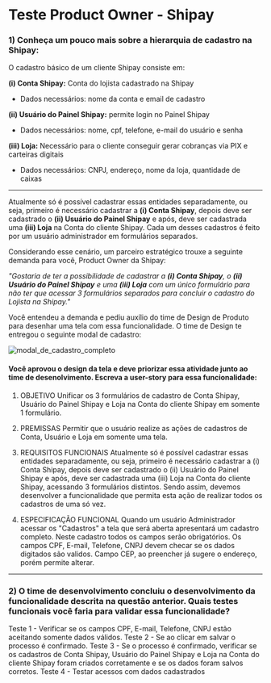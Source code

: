 # Teste Product Owner - Shipay

### 1) Conheça um pouco mais sobre a hierarquia de cadastro na Shipay:

O cadastro básico de um cliente Shipay consiste em:

**(i)   Conta Shipay:** Conta do lojista cadastrado na Shipay 
 - Dados necessários: nome da conta e email de cadastro

**(ii)  Usuário do Painel Shipay:** permite login no Painel Shipay
- Dados necessários: nome, cpf, telefone, e-mail do usuário e senha

**(iii) Loja:** Necessário para o cliente conseguir gerar cobranças via PIX e carteiras digitais 
- Dados necessários: CNPJ, endereço, nome da loja, quantidade de caixas

---

Atualmente só é possível cadastrar essas entidades separadamente, ou seja, primeiro é necessário cadastrar a **(i) Conta Shipay**, depois deve ser cadastrado o **(ii) Usuário do Painel Shipay** e após, deve ser cadastrada uma **(iii) Loja** na Conta do cliente Shipay. Cada um desses cadastros é feito por um usuário administrador em formulários separados.


Considerando esse cenário, um parceiro estratégico trouxe a seguinte demanda para você, Product Owner da Shipay:


*"Gostaria de ter a possibilidade de cadastrar a **(i) Conta Shipay**, o **(ii) Usuário do Painel Shipay** e uma **(iii) Loja** com um único formulário para não ter que acessar 3 formulários separados para concluir o cadastro do Lojista na Shipay."*


Você entendeu a demanda e pediu auxílio do time de Design de Produto para desenhar uma tela com essa funcionalidade. O time de Design te entregou o seguinte modal de cadastro:

![modal_de_cadastro_completo](https://user-images.githubusercontent.com/59707512/137926227-831000a7-ae66-4b34-80d3-d45fda7f909f.png)


#### Você aprovou o design da tela e deve priorizar essa atividade junto ao time de desenolvimento. Escreva a user-story para essa funcionalidade:
1. OBJETIVO
Unificar os 3 formulários de cadastro de Conta Shipay, Usuário do Painel Shipay e Loja na Conta do cliente Shipay em somente 1 formulário.

2. PREMISSAS
Permitir que o usuário realize as ações de cadastros de Conta, Usuário e Loja em somente uma tela. 

3. REQUISITOS FUNCIONAIS
Atualmente só é possível cadastrar essas entidades separadamente, ou seja, primeiro é necessário cadastrar a (i) Conta Shipay, depois deve ser cadastrado o (ii) 
Usuário do Painel Shipay e após, deve ser cadastrada uma (iii) Loja na Conta do cliente Shipay, acessando 3 formulários distintos. Sendo assim, devemos desenvolver 
a funcionalidade que permita esta ação de realizar todos os cadastros de uma só vez.

4. ESPECIFICAÇÃO FUNCIONAL
Quando um usuário Administrador acessar os "Cadastros" a tela que será aberta apresentará um cadastro completo.
Neste cadastro todos os campos serão obrigatórios.
Os campos CPF, E-mail, Telefone, CNPJ devem checar se os dados digitados são validos. 
Campo CEP, ao preencher já sugere o endereço, porém permite alterar.

---


### 2) O time de desenvolvimento concluiu o desenvolvimento da funcionalidade descrita na questão anterior. Quais testes funcionais você faria para validar essa funcionalidade?
Teste 1 - Verificar se os campos CPF, E-mail, Telefone, CNPJ estão aceitando somente dados válidos.
Teste 2 - Se ao clicar em salvar o processo é confirmado.
Teste 3 - Se o processo é confirmado, verificar se os cadastros de Conta Shipay, Usuário do Painel Shipay e Loja na Conta do cliente Shipay foram criados corretamente
e se os dados foram salvos corretos.
Teste 4 - Testar acessos com dados cadastrados
